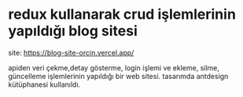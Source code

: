 # redux kullanarak crud işlemlerinin yapıldığı blog sitesi

site: https://blog-site-orcin.vercel.app/

apiden veri çekme,detay gösterme, login işlemi ve ekleme, silme, güncelleme işlemlerinin yapıldığı bir web sitesi.
tasarımda antdesign kütüphanesi kullanıldı.
